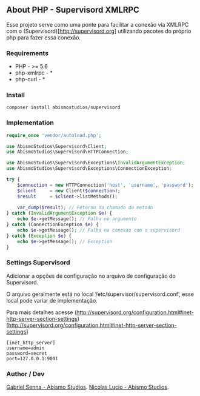 ## About PHP - Supervisord XMLRPC

Esse projeto serve como uma ponte para facilitar a conexão via XMLRPC com o (Supervisord)[http://supervisord.org] 
utilizando pacotes do próprio php para fazer essa conexão.

### Requirements

- PHP - >= 5.6
- php-xmlrpc - *
- php-curl   - *

### Install

```
composer install abismostudios/supervisord
```

### Implementation

```php
require_once 'vendor/autoload.php';

use AbismoStudios\Supervisord\Client;
use AbismoStudios\Supervisord\HTTPConnection;

use AbismoStudios\Supervisord\Exceptions\InvalidArgumentException;
use AbismoStudios\Supervisord\Exceptions\ConnectionException;

try {
    $connection = new HTTPConnection('host', 'username', 'password');
    $client     = new Client($connection);
    $result     = $client->listMethods();
    
    var_dump($result); // Retorno do chamado do metodo
} catch (InvalidArgumentException $e) {
    echo $e->getMessage(); // Falha no argumento
} catch (ConnectionException $e) {
    echo $e->getMessage(); // Falha na conexao com o supervisord
} catch (Exception $e) {
    echo $e->getMessage(); // Exception
}
```

### Settings Supervisord

Adicionar a opções de configuração no arquivo de configuração do Supervisord.

O arquivo geralmente está no local ’/etc/supervisor/supervisord.conf’, esse local pode variar de implementação.

Para mais detalhes acesse (http://supervisord.org/configuration.html#inet-http-server-section-settings)[http://supervisord.org/configuration.html#inet-http-server-section-settings]

```
[inet_http_server]
username=admin
password=secret
port=127.0.0.1:9001
```

### Author / Dev
[Gabriel Senna - Abismo Studios](https://abismostudios.com/). 
[Nicolas Lucio - Abismo Studios](https://abismostudios.com/). 